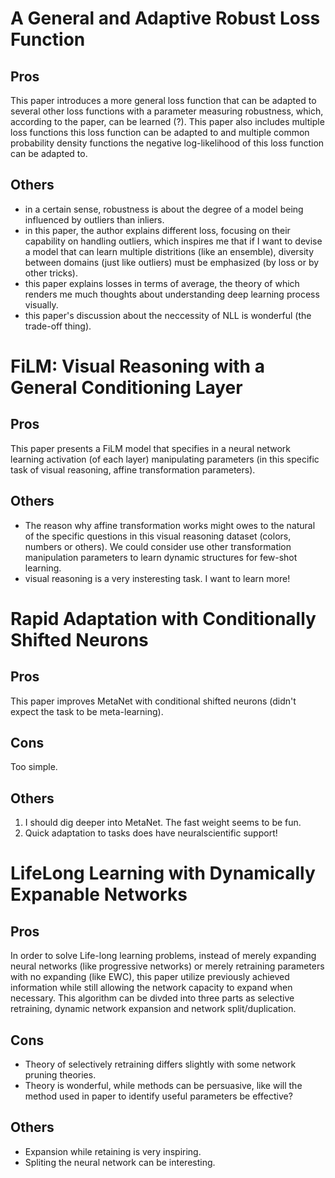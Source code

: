 # A General and Adaptive Robust Loss Function
## Pros
This paper introduces a more general loss function that can be adapted to several other loss 
functions with a parameter measuring robustness, which, according to the paper, can be 
learned (?). This paper also includes multiple loss functions this loss function can be 
adapted to and multiple common probability density functions the negative log-likelihood of
this loss function can be adapted to.
## Others
* in a certain sense, robustness is about the degree of a model being influenced by outliers 
than inliers.
* in this paper, the author explains different loss, focusing on their capability on handling
outliers, which inspires me that if I want to devise a model that can learn multiple distritions
(like an ensemble), diversity between domains (just like outliers) must be emphasized (by loss 
or by other tricks).
* this paper explains losses in terms of average, the theory of which renders me much thoughts
about understanding deep learning process visually.
* this paper's discussion about the neccessity of NLL is wonderful (the trade-off thing).
# FiLM: Visual Reasoning with a General Conditioning Layer
## Pros
This paper presents a FiLM model that specifies in a neural network learning activation (of 
each layer) manipulating parameters (in this specific task of visual reasoning, affine 
transformation parameters).
## Others
* The reason why affine transformation works might owes to the natural of the specific questions
in this visual reasoning dataset (colors, numbers or others). We could consider use other 
transformation manipulation parameters to learn dynamic structures for few-shot learning.
* visual reasoning is a very insteresting task. I want to learn more!
# Rapid Adaptation with Conditionally Shifted Neurons
## Pros
This paper improves MetaNet with conditional shifted neurons (didn't expect the task to be 
meta-learning).
## Cons
Too simple.
## Others
1. I should dig deeper into MetaNet. The fast weight seems to be fun.
2. Quick adaptation to tasks does have neuralscientific support!
# LifeLong Learning with Dynamically Expanable Networks
## Pros
In order to solve Life-long learning problems, instead of merely expanding neural networks 
(like progressive networks) or merely retraining parameters with no expanding (like EWC),
this paper utilize previously achieved information while still allowing the network capacity
to expand when necessary. This algorithm can be divded into three parts as selective
retraining, dynamic network expansion and network split/duplication.
## Cons
* Theory of selectively retraining differs slightly with some network pruning theories.
* Theory is wonderful, while methods can be persuasive, like will the method used in paper
to identify useful parameters be effective?
## Others
* Expansion while retaining is very inspiring.
* Spliting the neural network can be interesting.
